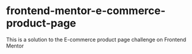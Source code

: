 # frontend-mentor-e-commerce-product-page
This is a solution to the E-commerce product page challenge on Frontend Mentor
